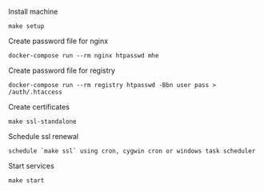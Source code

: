 Install machine
```
make setup
```

Create password file for nginx
```
docker-compose run --rm nginx htpasswd mhe
```

Create password file for registry
```
docker-compose run --rm registry htpasswd -Bbn user pass > /auth/.htaccess
```

Create certificates
```
make ssl-standalone
```

Schedule ssl renewal
```
schedule `make ssl` using cron, cygwin cron or windows task scheduler
```

Start services
```
make start
```
